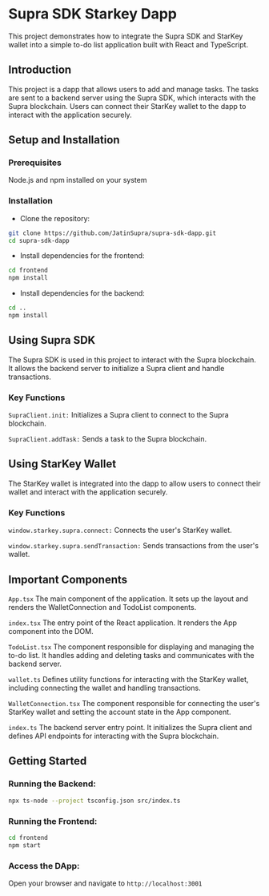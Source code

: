# Supra SDK Starkey Dapp
This project demonstrates how to integrate the Supra SDK and StarKey wallet into a simple to-do list application built with React and TypeScript.

## Introduction
This project is a dapp that allows users to add and manage tasks. The tasks are sent to a backend server using the Supra SDK, which interacts with the Supra blockchain. Users can connect their StarKey wallet to the dapp to interact with the application securely.

## Setup and Installation

### Prerequisites
Node.js and npm installed on your system

### Installation
- Clone the repository:

```bash
git clone https://github.com/JatinSupra/supra-sdk-dapp.git
cd supra-sdk-dapp
```

- Install dependencies for the frontend:

```bash
cd frontend
npm install
```

- Install dependencies for the backend:

```bash
cd ..
npm install
```
 
## Using Supra SDK
The Supra SDK is used in this project to interact with the Supra blockchain. It allows the backend server to initialize a Supra client and handle transactions.

### Key Functions
`SupraClient.init:` Initializes a Supra client to connect to the Supra blockchain.

`SupraClient.addTask:` Sends a task to the Supra blockchain.

## Using StarKey Wallet
The StarKey wallet is integrated into the dapp to allow users to connect their wallet and interact with the application securely.

### Key Functions
`window.starkey.supra.connect:` Connects the user's StarKey wallet.

`window.starkey.supra.sendTransaction:` Sends transactions from the user's wallet.

## Important Components
`App.tsx`
The main component of the application. It sets up the layout and renders the WalletConnection and TodoList components.

`index.tsx`
The entry point of the React application. It renders the App component into the DOM.

`TodoList.tsx`
The component responsible for displaying and managing the to-do list. It handles adding and deleting tasks and communicates with the backend server.

`wallet.ts`
Defines utility functions for interacting with the StarKey wallet, including connecting the wallet and handling transactions.

`WalletConnection.tsx`
The component responsible for connecting the user's StarKey wallet and setting the account state in the App component.

`index.ts`
The backend server entry point. It initializes the Supra client and defines API endpoints for interacting with the Supra blockchain.

## Getting Started

### Running the Backend:

```bash
npx ts-node --project tsconfig.json src/index.ts
```

### Running the Frontend:

```bash
cd frontend
npm start
```

### Access the DApp:
Open your browser and navigate to `http://localhost:3001`